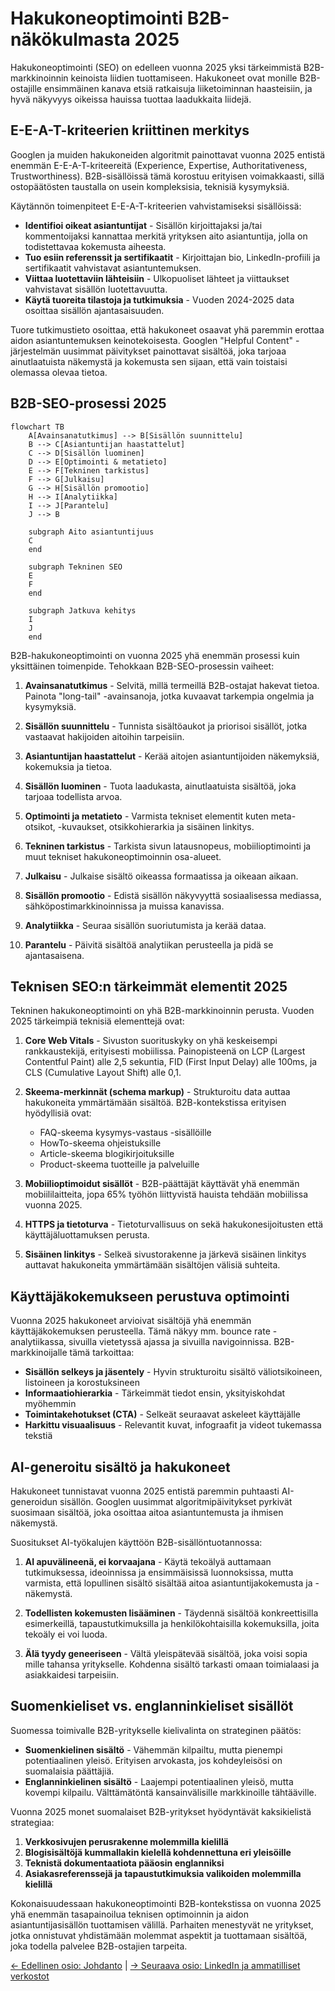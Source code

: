 # Hakukoneoptimointi B2B-näkökulmasta 2025

Hakukoneoptimointi (SEO) on edelleen vuonna 2025 yksi tärkeimmistä B2B-markkinoinnin keinoista liidien tuottamiseen. Hakukoneet ovat monille B2B-ostajille ensimmäinen kanava etsiä ratkaisuja liiketoiminnan haasteisiin, ja hyvä näkyvyys oikeissa hauissa tuottaa laadukkaita liidejä.

## E-E-A-T-kriteerien kriittinen merkitys

Googlen ja muiden hakukoneiden algoritmit painottavat vuonna 2025 entistä enemmän E-E-A-T-kriteereitä (Experience, Expertise, Authoritativeness, Trustworthiness). B2B-sisällöissä tämä korostuu erityisen voimakkaasti, sillä ostopäätösten taustalla on usein kompleksisia, teknisiä kysymyksiä.

Käytännön toimenpiteet E-E-A-T-kriteerien vahvistamiseksi sisällöissä:

- **Identifioi oikeat asiantuntijat** - Sisällön kirjoittajaksi ja/tai kommentoijaksi kannattaa merkitä yrityksen aito asiantuntija, jolla on todistettavaa kokemusta aiheesta.
- **Tuo esiin referenssit ja sertifikaatit** - Kirjoittajan bio, LinkedIn-profiili ja sertifikaatit vahvistavat asiantuntemuksen.
- **Viittaa luotettaviin lähteisiin** - Ulkopuoliset lähteet ja viittaukset vahvistavat sisällön luotettavuutta.
- **Käytä tuoreita tilastoja ja tutkimuksia** - Vuoden 2024-2025 data osoittaa sisällön ajantasaisuuden.

Tuore tutkimustieto osoittaa, että hakukoneet osaavat yhä paremmin erottaa aidon asiantuntemuksen keinotekoisesta. Googlen "Helpful Content" -järjestelmän uusimmat päivitykset painottavat sisältöä, joka tarjoaa ainutlaatuista näkemystä ja kokemusta sen sijaan, että vain toistaisi olemassa olevaa tietoa.

## B2B-SEO-prosessi 2025

```mermaid
flowchart TB
    A[Avainsanatutkimus] --> B[Sisällön suunnittelu]
    B --> C[Asiantuntijan haastattelut]
    C --> D[Sisällön luominen]
    D --> E[Optimointi & metatieto]
    E --> F[Tekninen tarkistus]
    F --> G[Julkaisu]
    G --> H[Sisällön promootio]
    H --> I[Analytiikka]
    I --> J[Parantelu]
    J --> B
    
    subgraph Aito asiantuntijuus
    C
    end
    
    subgraph Tekninen SEO
    E
    F
    end
    
    subgraph Jatkuva kehitys
    I
    J
    end
```

B2B-hakukoneoptimointi on vuonna 2025 yhä enemmän prosessi kuin yksittäinen toimenpide. Tehokkaan B2B-SEO-prosessin vaiheet:

1. **Avainsanatutkimus** - Selvitä, millä termeillä B2B-ostajat hakevat tietoa. Painota "long-tail" -avainsanoja, jotka kuvaavat tarkempia ongelmia ja kysymyksiä.

2. **Sisällön suunnittelu** - Tunnista sisältöaukot ja priorisoi sisällöt, jotka vastaavat hakijoiden aitoihin tarpeisiin.

3. **Asiantuntijan haastattelut** - Kerää aitojen asiantuntijoiden näkemyksiä, kokemuksia ja tietoa.

4. **Sisällön luominen** - Tuota laadukasta, ainutlaatuista sisältöä, joka tarjoaa todellista arvoa.

5. **Optimointi ja metatieto** - Varmista tekniset elementit kuten meta-otsikot, -kuvaukset, otsikkohierarkia ja sisäinen linkitys.

6. **Tekninen tarkistus** - Tarkista sivun latausnopeus, mobiilioptimointi ja muut tekniset hakukoneoptimoinnin osa-alueet.

7. **Julkaisu** - Julkaise sisältö oikeassa formaatissa ja oikeaan aikaan.

8. **Sisällön promootio** - Edistä sisällön näkyvyyttä sosiaalisessa mediassa, sähköpostimarkkinoinnissa ja muissa kanavissa.

9. **Analytiikka** - Seuraa sisällön suoriutumista ja kerää dataa.

10. **Parantelu** - Päivitä sisältöä analytiikan perusteella ja pidä se ajantasaisena.

## Teknisen SEO:n tärkeimmät elementit 2025

Tekninen hakukoneoptimointi on yhä B2B-markkinoinnin perusta. Vuoden 2025 tärkeimpiä teknisiä elementtejä ovat:

1. **Core Web Vitals** - Sivuston suorituskyky on yhä keskeisempi rankkaustekijä, erityisesti mobiilissa. Painopisteenä on LCP (Largest Contentful Paint) alle 2,5 sekuntia, FID (First Input Delay) alle 100ms, ja CLS (Cumulative Layout Shift) alle 0,1.

2. **Skeema-merkinnät (schema markup)** - Strukturoitu data auttaa hakukoneita ymmärtämään sisältöä. B2B-kontekstissa erityisen hyödyllisiä ovat:
   - FAQ-skeema kysymys-vastaus -sisällöille
   - HowTo-skeema ohjeistuksille
   - Article-skeema blogikirjoituksille
   - Product-skeema tuotteille ja palveluille

3. **Mobiilioptimoidut sisällöt** - B2B-päättäjät käyttävät yhä enemmän mobiililaitteita, jopa 65% työhön liittyvistä hauista tehdään mobiilissa vuonna 2025.

4. **HTTPS ja tietoturva** - Tietoturvallisuus on sekä hakukonesijoitusten että käyttäjäluottamuksen perusta.

5. **Sisäinen linkitys** - Selkeä sivustorakenne ja järkevä sisäinen linkitys auttavat hakukoneita ymmärtämään sisältöjen välisiä suhteita.

## Käyttäjäkokemukseen perustuva optimointi

Vuonna 2025 hakukoneet arvioivat sisältöjä yhä enemmän käyttäjäkokemuksen perusteella. Tämä näkyy mm. bounce rate -analytiikassa, sivuilla vietetyssä ajassa ja sivuilla navigoinnissa. B2B-markkinoijalle tämä tarkoittaa:

- **Sisällön selkeys ja jäsentely** - Hyvin strukturoitu sisältö väliotsikoineen, listoineen ja korostuksineen
- **Informaatiohierarkia** - Tärkeimmät tiedot ensin, yksityiskohdat myöhemmin
- **Toimintakehotukset (CTA)** - Selkeät seuraavat askeleet käyttäjälle
- **Harkittu visuaalisuus** - Relevantit kuvat, infograafit ja videot tukemassa tekstiä

## AI-generoitu sisältö ja hakukoneet

Hakukoneet tunnistavat vuonna 2025 entistä paremmin puhtaasti AI-generoidun sisällön. Googlen uusimmat algoritmipäivitykset pyrkivät suosimaan sisältöä, joka osoittaa aitoa asiantuntemusta ja ihmisen näkemystä.

Suositukset AI-työkalujen käyttöön B2B-sisällöntuotannossa:

1. **AI apuvälineenä, ei korvaajana** - Käytä tekoälyä auttamaan tutkimuksessa, ideoinnissa ja ensimmäisissä luonnoksissa, mutta varmista, että lopullinen sisältö sisältää aitoa asiantuntijakokemusta ja -näkemystä.

2. **Todellisten kokemusten lisääminen** - Täydennä sisältöä konkreettisilla esimerkeillä, tapaustutkimuksilla ja henkilökohtaisilla kokemuksilla, joita tekoäly ei voi luoda.

3. **Älä tyydy geneeriseen** - Vältä yleispätevää sisältöä, joka voisi sopia mille tahansa yritykselle. Kohdenna sisältö tarkasti omaan toimialaasi ja asiakkaidesi tarpeisiin.

## Suomenkieliset vs. englanninkieliset sisällöt

Suomessa toimivalle B2B-yritykselle kielivalinta on strateginen päätös:

- **Suomenkielinen sisältö** - Vähemmän kilpailtu, mutta pienempi potentiaalinen yleisö. Erityisen arvokasta, jos kohdeyleisösi on suomalaisia päättäjiä.
- **Englanninkielinen sisältö** - Laajempi potentiaalinen yleisö, mutta kovempi kilpailu. Välttämätöntä kansainvälisille markkinoille tähtääville.

Vuonna 2025 monet suomalaiset B2B-yritykset hyödyntävät kaksikielistä strategiaa:

1. **Verkkosivujen perusrakenne molemmilla kielillä**
2. **Blogisisältöjä kummallakin kielellä kohdennettuna eri yleisöille**
3. **Teknistä dokumentaatiota pääosin englanniksi**
4. **Asiakasreferenssejä ja tapaustutkimuksia valikoiden molemmilla kielillä**

Kokonaisuudessaan hakukoneoptimointi B2B-kontekstissa on vuonna 2025 yhä enemmän tasapainoilua teknisen optimoinnin ja aidon asiantuntijasisällön tuottamisen välillä. Parhaiten menestyvät ne yritykset, jotka onnistuvat yhdistämään molemmat aspektit ja tuottamaan sisältöä, joka todella palvelee B2B-ostajien tarpeita.

[← Edellinen osio: Johdanto](johdanto.md) | [→ Seuraava osio: LinkedIn ja ammatilliset verkostot](linkedin.md)